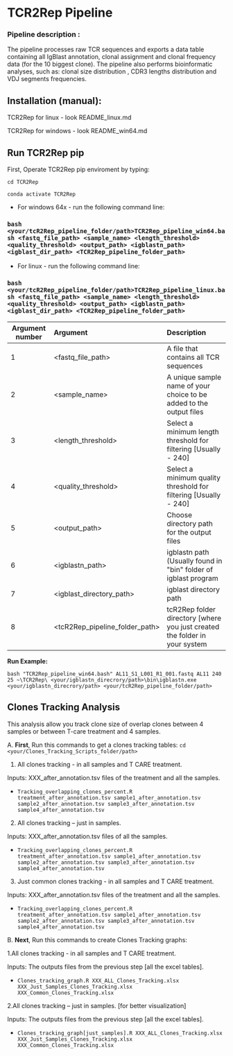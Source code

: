 # TCR2Rep Pipeline 

### Pipeline description :  
The pipeline processes raw TCR sequences and exports a data table containing all IgBlast annotation, clonal assignment and clonal frequency data (for the 10 biggest clone).
The pipeline also performs bioinformatic analyses, such as: clonal size distribution ,  CDR3 lengths distribution and VDJ segments frequencies.

## Installation (manual): 

TCR2Rep for linux - look README_linux.md

TCR2Rep for windows - look README_win64.md

## **Run TCR2Rep pip** 

First, Operate TCR2Rep pip enviroment by typing:

```cd TCR2Rep```

```conda activate TCR2Rep```

- For windows 64x  - run the following command line:
### ```bash <your/tcR2Rep_pipeline_folder/path>TCR2Rep_pipeline_win64.bash <fastq_file_path> <sample_name> <length_threshold> <quality_threshold> <output_path> <igblastn_path> <igblast_dir_path> <TCR2Rep_pipeline_folder_path> ```

- For linux - run the following command line:
### ```bash <your/tcR2Rep_pipeline_folder/path>TCR2Rep_pipeline_linux.bash <fastq_file_path> <sample_name> <length_threshold> <quality_threshold> <output_path> <igblastn_path> <igblast_dir_path> <TCR2Rep_pipeline_folder_path> ```

|Argument number|Argument|Description|
|--|:----|:------|
|1 |<fastq_file_path>|A file that contains all TCR sequences|
|2 |<sample_name>|A unique sample name of your choice to be added to the output files|
|3 |<length_threshold>|Select a minimum length threshold for filtering [Usually - 240]|
|4 |<quality_threshold>|Select a minimum quality threshold for filtering [Usually - 240]|
|5 |<output_path>|Choose directory path for the output files|
|6 |<igblastn_path>|igblastn path (Usually found in "bin" folder of igblast program|
|7 |<igblast_directory_path>|igblast directory path|
|8 |<tcR2Rep_pipeline_folder_path>|tcR2Rep folder directory [where you just created the folder in your system|

**Run Example:**

```bash "TCR2Rep_pipeline_win64.bash" AL11_S1_L001_R1_001.fastq AL11 240 25 ~\TCR2Rep\ <your/igblastn_direcrory/path>\bin\igblastn.exe <your/igblastn_direcrory/path> <your/tcR2Rep_pipeline_folder/path>```

## **Clones Tracking Analysis**
This analysis allow you track clone size of overlap clones between 4 samples or between T-care treatment and 4 samples.

A. **First**, Run this commands to get a clones tracking tables:
```cd <your/Clones_Tracking_Scripts_folder/path>```

1. All clones tracking - in all samples and T CARE treatment.

Inputs: XXX_after_annotation.tsv files of the treatment and all the samples.

* ```Tracking_overlapping_clones_percent.R treatment_after_annotation.tsv sample1_after_annotation.tsv sample2_after_annotation.tsv sample3_after_annotation.tsv sample4_after_annotation.tsv```

2. All clones tracking – just in samples.
 
 Inputs: XXX_after_annotation.tsv files of all the samples.

* ```Tracking_overlapping_clones_percent.R treatment_after_annotation.tsv sample1_after_annotation.tsv sample2_after_annotation.tsv sample3_after_annotation.tsv sample4_after_annotation.tsv ```

3. Just common clones tracking - in all samples and T CARE treatment.

Inputs: XXX_after_annotation.tsv files of the treatment and all the samples.

* ```Tracking_overlapping_clones_percent.R treatment_after_annotation.tsv sample1_after_annotation.tsv sample2_after_annotation.tsv sample3_after_annotation.tsv sample4_after_annotation.tsv ```

B. **Next**, Run this commands to create Clones Tracking graphs:

1.All clones tracking - in all samples and T CARE treatment.

Inputs: The outputs files from the previous step [all the excel tables].

* ```Clones_tracking_graph.R XXX_ALL_Clones_Tracking.xlsx XXX_Just_Samples_Clones_Tracking.xlsx XXX_Common_Clones_Tracking.xlsx```

2.All clones tracking – just in samples. [for better visualization]

Inputs: The outputs files from the previous step [all the excel tables].

* ```Clones_tracking_graph[just_samples].R XXX_ALL_Clones_Tracking.xlsx XXX_Just_Samples_Clones_Tracking.xlsx XXX_Common_Clones_Tracking.xlsx```

